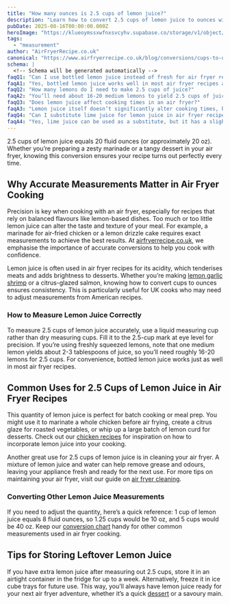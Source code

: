 ```yaml
---
title: "How many ounces is 2.5 cups of lemon juice?"
description: "Learn how to convert 2.5 cups of lemon juice to ounces with our easy guide. Perfect for air fryer recipes and precise measurements!"
pubDate: 2025-08-16T00:00:00.000Z
heroImage: "https://klueoymssxwfnxsvcyhv.supabase.co/storage/v1/object/public/Shmucket/how-many-ounces-is-2-5-cups-of-lemon-juice.webp"
tags:
  - "measurement"
author: "AirFryerRecipe.co.uk"
canonical: "https://www.airfryerrecipe.co.uk/blog/conversions/cups-to-ounces/how-many-ounces-is-2-5-cups-of-lemon-juice"
schema: |
  <!-- Schema will be generated automatically -->
faqQ1: "Can I use bottled lemon juice instead of fresh for air fryer recipes?"
faqA1: "Yes, bottled lemon juice works well in most air fryer recipes and is a convenient alternative to fresh lemons. Just ensure it’s 100% lemon juice without added preservatives for the best flavour."
faqQ2: "How many lemons do I need to make 2.5 cups of juice?"
faqA2: "You’ll need about 16-20 medium lemons to yield 2.5 cups of juice, as each lemon provides roughly 2-3 tablespoons. For larger batches, bottled juice may be more practical."
faqQ3: "Does lemon juice affect cooking times in an air fryer?"
faqA3: "Lemon juice itself doesn’t significantly alter cooking times, but acidic marinades can tenderise meat faster. Always follow your recipe’s recommended air fryer timings for best results."
faqQ4: "Can I substitute lime juice for lemon juice in air fryer recipes?"
faqA4: "Yes, lime juice can be used as a substitute, but it has a slightly different flavour profile. Use a 1:1 ratio and adjust to taste, especially in marinades or desserts."
---
```

<p>2.5 cups of lemon juice equals 20 fluid ounces (or approximately 20 oz). Whether you’re preparing a zesty marinade or a tangy dessert in your air fryer, knowing this conversion ensures your recipe turns out perfectly every time.</p>  

<h2>Why Accurate Measurements Matter in Air Fryer Cooking</h2>  
<p>Precision is key when cooking with an air fryer, especially for recipes that rely on balanced flavours like lemon-based dishes. Too much or too little lemon juice can alter the taste and texture of your meal. For example, a marinade for air-fried chicken or a lemon drizzle cake requires exact measurements to achieve the best results. At <a href=https://www.airfryerrecipe.co.uk>airfryerrecipe.co.uk</a>, we emphasise the importance of accurate conversions to help you cook with confidence.</p>  

<p>Lemon juice is often used in air fryer recipes for its acidity, which tenderises meats and adds brightness to desserts. Whether you’re making <a href=https://www.airfryerrecipe.co.uk/recipes>lemon garlic shrimp</a> or a citrus-glazed salmon, knowing how to convert cups to ounces ensures consistency. This is particularly useful for UK cooks who may need to adjust measurements from American recipes.</p>  

<h3>How to Measure Lemon Juice Correctly</h3>  
<p>To measure 2.5 cups of lemon juice accurately, use a liquid measuring cup rather than dry measuring cups. Fill it to the 2.5-cup mark at eye level for precision. If you’re using freshly squeezed lemons, note that one medium lemon yields about 2-3 tablespoons of juice, so you’ll need roughly 16-20 lemons for 2.5 cups. For convenience, bottled lemon juice works just as well in most air fryer recipes.</p>  

<h2>Common Uses for 2.5 Cups of Lemon Juice in Air Fryer Recipes</h2>  
<p>This quantity of lemon juice is perfect for batch cooking or meal prep. You might use it to marinate a whole chicken before air frying, create a citrus glaze for roasted vegetables, or whip up a large batch of lemon curd for desserts. Check out our <a href=https://www.airfryerrecipe.co.uk/recipe-category/chicken>chicken recipes</a> for inspiration on how to incorporate lemon juice into your cooking.</p>  

<p>Another great use for 2.5 cups of lemon juice is in cleaning your air fryer. A mixture of lemon juice and water can help remove grease and odours, leaving your appliance fresh and ready for the next use. For more tips on maintaining your air fryer, visit our guide on <a href=https://www.airfryerrecipe.co.uk/air-fryer-cleaner>air fryer cleaning</a>.</p>  

<h3>Converting Other Lemon Juice Measurements</h3>  
<p>If you need to adjust the quantity, here’s a quick reference: 1 cup of lemon juice equals 8 fluid ounces, so 1.25 cups would be 10 oz, and 5 cups would be 40 oz. Keep our <a href=https://www.airfryerrecipe.co.uk/air-fryer-conversion-chart>conversion chart</a> handy for other common measurements used in air fryer cooking.</p>  

<h2>Tips for Storing Leftover Lemon Juice</h2>  
<p>If you have extra lemon juice after measuring out 2.5 cups, store it in an airtight container in the fridge for up to a week. Alternatively, freeze it in ice cube trays for future use. This way, you’ll always have lemon juice ready for your next air fryer adventure, whether it’s a quick <a href=https://www.airfryerrecipe.co.uk/recipe-category/dessert>dessert</a> or a savoury main.</p>
